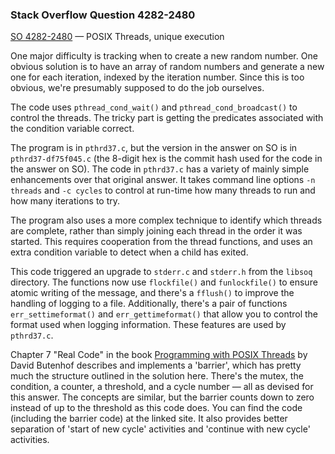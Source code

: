 ### Stack Overflow Question 4282-2480

[SO 4282-2480](http://stackoverflow.com/q/42822480) &mdash;
POSIX Threads, unique execution

One major difficulty is tracking when to create a new random number.
One obvious solution is to have an array of random numbers and generate
a new one for each iteration, indexed by the iteration number.
Since this is too obvious, we're presumably supposed to do the job
ourselves.

The code uses `pthread_cond_wait()` and `pthread_cond_broadcast()` to
control the threads.
The tricky part is getting the predicates associated with the condition
variable correct.

The program is in `pthrd37.c`, but the version in the answer on SO is in
`pthrd37-df75f045.c` (the 8-digit hex is the commit hash used for the
code in the answer on SO).
The code in `pthrd37.c` has a variety of mainly simple enhancements over
that original answer.
It takes command line options `-n threads` and `-c cycles` to control at
run-time how many threads to run and how many iterations to try.

The program also uses a more complex technique to identify which threads
are complete, rather than simply joining each thread in the order it was
started.
This requires cooperation from the thread functions, and uses an extra
condition variable to detect when a child has exited.

This code triggered an upgrade to `stderr.c` and `stderr.h` from the
`libsoq` directory.
The functions now use `flockfile()` and `funlockfile()` to ensure atomic
writing of the message, and there's a `fflush()` to improve the handling
of logging to a file.
Additionally, there's a pair of functions `err_settimeformat()` and
`err_gettimeformat()` that allow you to control the format used when
logging information.
These features are used by `pthrd37.c`.

Chapter 7 "Real Code" in the book [Programming with POSIX
Threads](http://www.informit.com/store/programming-with-posix-threads-9780201633924)
by David Butenhof describes and implements a 'barrier', which has pretty
much the structure outlined in the solution here.
There's the mutex, the condition, a counter, a threshold, and a cycle
number — all as devised for this answer.
The concepts are similar, but the barrier counts down to zero instead of
up to the threshold as this code does.
You can find the code (including the barrier code) at the linked site.
It also provides better separation of 'start of new cycle' activities
and 'continue with new cycle' activities.

